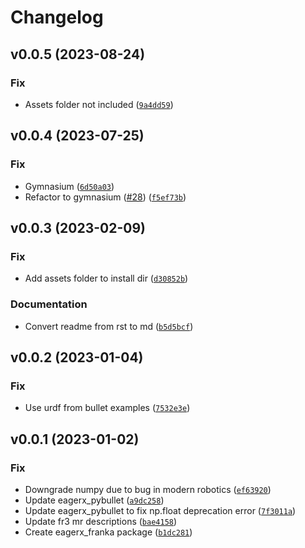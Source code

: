 # Changelog

<!--next-version-placeholder-->

## v0.0.5 (2023-08-24)

### Fix

* Assets folder not included ([`9a4dd59`](https://github.com/eager-dev/eagerx_franka/commit/9a4dd595809e37c668e6bcb5b71bce686e4807e8))

## v0.0.4 (2023-07-25)

### Fix

* Gymnasium ([`6d50a03`](https://github.com/eager-dev/eagerx_franka/commit/6d50a032e61b623ca1ca535dda842d0ef9f6f452))
* Refactor to gymnasium ([#28](https://github.com/eager-dev/eagerx_franka/issues/28)) ([`f5ef73b`](https://github.com/eager-dev/eagerx_franka/commit/f5ef73b8514c64bd9e5d265d8e093feb771d68fb))

## v0.0.3 (2023-02-09)
### Fix
* Add assets folder to install dir ([`d30852b`](https://github.com/eager-dev/eagerx_franka/commit/d30852b675a217d46c3a85652d297727e6d2ff33))

### Documentation
* Convert readme from rst to md ([`b5d5bcf`](https://github.com/eager-dev/eagerx_franka/commit/b5d5bcf0205913371724120e404d56806d11e840))

## v0.0.2 (2023-01-04)
### Fix
* Use urdf from bullet examples ([`7532e3e`](https://github.com/eager-dev/eagerx_franka/commit/7532e3ee3a08bbbe01e6ad4681a847e4dee1331e))

## v0.0.1 (2023-01-02)
### Fix
* Downgrade numpy due to bug in modern robotics ([`ef63920`](https://github.com/eager-dev/eagerx_franka/commit/ef63920df2a5e2557aea721bb75a715e2eb23bd3))
* Update eagerx_pybullet ([`a9dc258`](https://github.com/eager-dev/eagerx_franka/commit/a9dc2581d66a812035326a6ffba98586b34f0304))
* Update eagerx_pybullet to fix np.float deprecation error ([`7f3011a`](https://github.com/eager-dev/eagerx_franka/commit/7f3011a2aceb7d9a5b99582a6e3c305b2a60d48d))
* Update fr3 mr descriptions ([`bae4158`](https://github.com/eager-dev/eagerx_franka/commit/bae41585b70dac8583badb5231c4642c450c942c))
* Create eagerx_franka package ([`b1dc281`](https://github.com/eager-dev/eagerx_franka/commit/b1dc28131c328fb73af439af9a0d95db25ee57ae))
